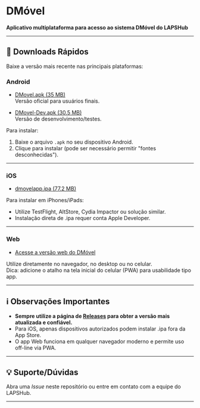 # DMóvel

**Aplicativo multiplataforma para acesso ao sistema DMóvel do LAPSHub**

---

## 🚀 Downloads Rápidos

Baixe a versão mais recente nas principais plataformas:

### Android

- [DMovel.apk (35 MB)](https://github.com/LAPSHub/dmovel_web_app/releases/download/last_version/DMovel.apk)  
  Versão oficial para usuários finais.

- [DMovel-Dev.apk (30.5 MB)](https://github.com/LAPSHub/dmovel_web_app/releases/download/last_version/DMovel-Dev.apk)  
  Versão de desenvolvimento/testes.

Para instalar:  
1. Baixe o arquivo `.apk` no seu dispositivo Android.
2. Clique para instalar (pode ser necessário permitir "fontes desconhecidas").

---

### iOS

- [dmovelapp.ipa (77.2 MB)](https://github.com/LAPSHub/dmovel_web_app/releases/download/last_version/dmovelapp.ipa)

Para instalar em iPhones/iPads:
- Utilize TestFlight, AltStore, Cydia Impactor ou solução similar.
- Instalação direta de .ipa requer conta Apple Developer.

---

### Web

- [Acesse a versão web do DMóvel](https://lapshub.github.io/dmovel_web_app/)

Utilize diretamente no navegador, no desktop ou no celular.  
Dica: adicione o atalho na tela inicial do celular (PWA) para usabilidade tipo app.

---

## ℹ️ Observações Importantes

- **Sempre utilize a página de [Releases](https://github.com/LAPSHub/dmovel_web_app/releases) para obter a versão mais atualizada e confiável.**
- Para iOS, apenas dispositivos autorizados podem instalar .ipa fora da App Store.
- O app Web funciona em qualquer navegador moderno e permite uso off-line via PWA.

---

## 💡 Suporte/Dúvidas

Abra uma *Issue* neste repositório ou entre em contato com a equipe do LAPSHub.

---
